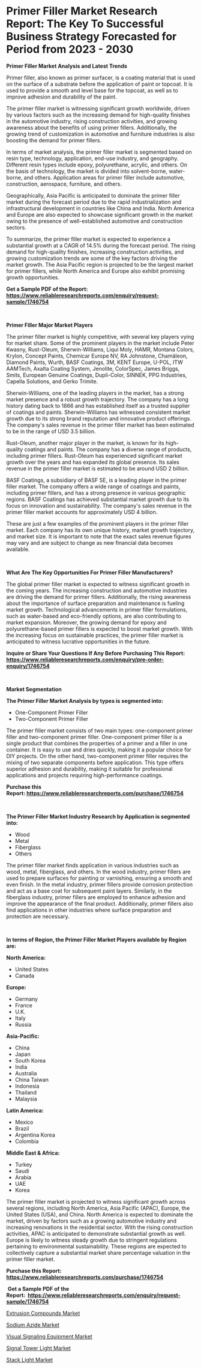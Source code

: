 <p><h1>Primer Filler Market Research Report: The Key To Successful Business Strategy Forecasted for Period from 2023 - 2030</h1></p><p><strong>Primer Filler Market Analysis and Latest Trends</strong></p>
<p><p>Primer filler, also known as primer surfacer, is a coating material that is used on the surface of a substrate before the application of paint or topcoat. It is used to provide a smooth and level base for the topcoat, as well as to improve adhesion and durability of the paint.</p><p>The primer filler market is witnessing significant growth worldwide, driven by various factors such as the increasing demand for high-quality finishes in the automotive industry, rising construction activities, and growing awareness about the benefits of using primer fillers. Additionally, the growing trend of customization in automotive and furniture industries is also boosting the demand for primer fillers.</p><p>In terms of market analysis, the primer filler market is segmented based on resin type, technology, application, end-use industry, and geography. Different resin types include epoxy, polyurethane, acrylic, and others. On the basis of technology, the market is divided into solvent-borne, water-borne, and others. Application areas for primer filler include automotive, construction, aerospace, furniture, and others.</p><p>Geographically, Asia Pacific is anticipated to dominate the primer filler market during the forecast period due to the rapid industrialization and infrastructural development in countries like China and India. North America and Europe are also expected to showcase significant growth in the market owing to the presence of well-established automotive and construction sectors.</p><p>To summarize, the primer filler market is expected to experience a substantial growth at a CAGR of 14.5% during the forecast period. The rising demand for high-quality finishes, increasing construction activities, and growing customization trends are some of the key factors driving the market growth. The Asia Pacific region is projected to be the largest market for primer fillers, while North America and Europe also exhibit promising growth opportunities.</p></p>
<p><strong>Get a Sample PDF of the Report:&nbsp; <a href="https://www.reliableresearchreports.com/enquiry/request-sample/1746754">https://www.reliableresearchreports.com/enquiry/request-sample/1746754</a></strong></p>
<p>&nbsp;</p>
<p><strong>Primer Filler Major Market Players</strong></p>
<p><p>The primer filler market is highly competitive, with several key players vying for market share. Some of the prominent players in the market include Peter Kwasny, Rust-Oleum, Sherwin-Williams, Liqui Moly, HAMR, Montana Colors, Krylon, Concept Paints, Chemicar Europe NV, RA Johnstone, Chamäleon, Diamond Paints, Wurth, BASF Coatings, 3M, KENT Europe, U-POL, ITW AAMTech, Axalta Coating System, Jenolite, ColorSpec, James Briggs, Smits, European Genuine Coatings, Dupli-Color, SINNEK, PPG Industries, Capella Solutions, and Gerko Trimite.</p><p>Sherwin-Williams, one of the leading players in the market, has a strong market presence and a robust growth trajectory. The company has a long history dating back to 1866 and has established itself as a trusted supplier of coatings and paints. Sherwin-Williams has witnessed consistent market growth due to its strong brand reputation and innovative product offerings. The company's sales revenue in the primer filler market has been estimated to be in the range of USD 3.5 billion.</p><p>Rust-Oleum, another major player in the market, is known for its high-quality coatings and paints. The company has a diverse range of products, including primer fillers. Rust-Oleum has experienced significant market growth over the years and has expanded its global presence. Its sales revenue in the primer filler market is estimated to be around USD 2 billion.</p><p>BASF Coatings, a subsidiary of BASF SE, is a leading player in the primer filler market. The company offers a wide range of coatings and paints, including primer fillers, and has a strong presence in various geographic regions. BASF Coatings has achieved substantial market growth due to its focus on innovation and sustainability. The company's sales revenue in the primer filler market accounts for approximately USD 4 billion.</p><p>These are just a few examples of the prominent players in the primer filler market. Each company has its own unique history, market growth trajectory, and market size. It is important to note that the exact sales revenue figures may vary and are subject to change as new financial data becomes available.</p></p>
<p>&nbsp;</p>
<p><strong>What Are The Key Opportunities For Primer Filler Manufacturers?</strong></p>
<p><p>The global primer filler market is expected to witness significant growth in the coming years. The increasing construction and automotive industries are driving the demand for primer fillers. Additionally, the rising awareness about the importance of surface preparation and maintenance is fueling market growth. Technological advancements in primer filler formulations, such as water-based and eco-friendly options, are also contributing to market expansion. Moreover, the growing demand for epoxy and polyurethane-based primer fillers is expected to boost market growth. With the increasing focus on sustainable practices, the primer filler market is anticipated to witness lucrative opportunities in the future.</p></p>
<p><strong>Inquire or Share Your Questions If Any Before Purchasing This Report: <a href="https://www.reliableresearchreports.com/enquiry/pre-order-enquiry/1746754">https://www.reliableresearchreports.com/enquiry/pre-order-enquiry/1746754</a></strong></p>
<p>&nbsp;</p>
<p><strong>Market Segmentation</strong></p>
<p><strong>The Primer Filler Market Analysis by types is segmented into:</strong></p>
<p><ul><li>One-Component Primer Filler</li><li>Two-Component Primer Filler</li></ul></p>
<p><p>The primer filler market consists of two main types: one-component primer filler and two-component primer filler. One-component primer filler is a single product that combines the properties of a primer and a filler in one container. It is easy to use and dries quickly, making it a popular choice for DIY projects. On the other hand, two-component primer filler requires the mixing of two separate components before application. This type offers superior adhesion and durability, making it suitable for professional applications and projects requiring high-performance coatings.</p></p>
<p><strong>Purchase this Report:&nbsp;<a href="https://www.reliableresearchreports.com/purchase/1746754">https://www.reliableresearchreports.com/purchase/1746754</a></strong></p>
<p>&nbsp;</p>
<p><strong>The Primer Filler Market Industry Research by Application is segmented into:</strong></p>
<p><ul><li>Wood</li><li>Metal</li><li>Fiberglass</li><li>Others</li></ul></p>
<p><p>The primer filler market finds application in various industries such as wood, metal, fiberglass, and others. In the wood industry, primer fillers are used to prepare surfaces for painting or varnishing, ensuring a smooth and even finish. In the metal industry, primer fillers provide corrosion protection and act as a base coat for subsequent paint layers. Similarly, in the fiberglass industry, primer fillers are employed to enhance adhesion and improve the appearance of the final product. Additionally, primer fillers also find applications in other industries where surface preparation and protection are necessary.</p></p>
<p>&nbsp;</p>
<p><strong>In terms of Region, the Primer Filler Market Players available by Region are:</strong></p>
<p>
    <p> <strong> North America: </strong>
        <ul>
            <li>United States</li>
            <li>Canada</li>
        </ul>
        </p> 
    <p> <strong> Europe: </strong>
        <ul>
            <li>Germany</li>
            <li>France</li>
            <li>U.K.</li>
            <li>Italy</li>
            <li>Russia</li>
        </ul>
        </p> 
    <p> <strong> Asia-Pacific: </strong>
        <ul>
            <li>China</li>
            <li>Japan</li>
            <li>South Korea</li>
            <li>India</li>
            <li>Australia</li>
            <li>China Taiwan</li>
            <li>Indonesia</li>
            <li>Thailand</li>
            <li>Malaysia</li>
        </ul>
        </p> 
    <p> <strong> Latin America: </strong>
        <ul>
            <li>Mexico</li>
            <li>Brazil</li>
            <li>Argentina Korea</li>
            <li>Colombia</li>
        </ul>
        </p> 
    <p> <strong> Middle East & Africa: </strong>
        <ul>
            <li>Turkey</li>
            <li>Saudi</li>
            <li>Arabia</li>
            <li>UAE</li>
            <li>Korea</li>
        </ul>
    </p>
    </p>
<p><p>The primer filler market is projected to witness significant growth across several regions, including North America, Asia Pacific (APAC), Europe, the United States (USA), and China. North America is expected to dominate the market, driven by factors such as a growing automotive industry and increasing renovations in the residential sector. With the rising construction activities, APAC is anticipated to demonstrate substantial growth as well. Europe is likely to witness steady growth due to stringent regulations pertaining to environmental sustainability. These regions are expected to collectively capture a substantial market share percentage valuation in the primer filler market.</p></p>
<p><strong>Purchase this Report: <a href="https://www.reliableresearchreports.com/purchase/1746754">https://www.reliableresearchreports.com/purchase/1746754</a></strong></p>
<p>&nbsp;<strong>Get a Sample PDF of the Report:&nbsp;&nbsp;<a href="https://www.reliableresearchreports.com/enquiry/request-sample/1746754">https://www.reliableresearchreports.com/enquiry/request-sample/1746754</a></strong></p>
<p><strong></strong></p>
<p><p><a href="https://github.com/ashepherd82/Market-Research-Report-List-1/blob/main/extrusion-compounds-market.md">Extrusion Compounds Market</a></p><p><a href="https://github.com/FassouRP/Market-Research-Report-List-1/blob/main/sodium-azide-market.md">Sodium Azide Market</a></p><p><a href="https://medium.com/@cullenblick/visual-signaling-equipment-market-report-reveals-the-latest-trends-and-growth-opportunities-of-this-e2b1cc6004f7">Visual Signaling Equipment Market</a></p><p><a href="https://medium.com/@janbogisich/signal-tower-light-market-size-reveals-the-best-marketing-channels-in-global-industry-c94925be40d8">Signal Tower Light Market</a></p><p><a href="https://medium.com/@graycehuels/stack-light-market-report-reveals-the-latest-trends-and-growth-opportunities-of-this-market-7968f1eeb40e">Stack Light Market</a></p></p>